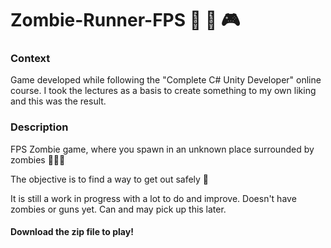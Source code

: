 # Zombie-Runner-FPS :runner: :japanese_ogre: :video_game:

### Context
Game developed while following the "Complete C# Unity Developer" online course. I took the lectures as a basis to create something to my own liking and this was the result.

### Description
FPS Zombie game, where you spawn in an unknown place surrounded by zombies :japanese_ogre::japanese_ogre::japanese_ogre:

The objective is to find a way to get out safely :runner:

It is still a work in progress with a lot to do and improve. Doesn't have zombies or guns yet.
Can and may pick up this later.

#### Download the zip file to play!
